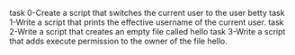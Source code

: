 task 0-Create a script that switches the current user to the user betty
task 1-Write a script that prints the effective username of the current user.
task 2-Write a script that creates an empty file called hello
task 3-Write a script that adds execute permission to the owner of the file hello.
